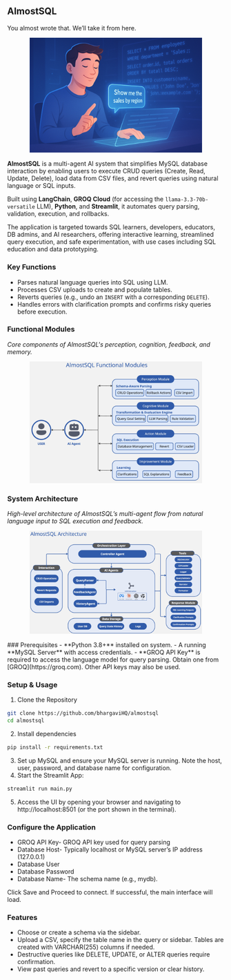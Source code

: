 ## AlmostSQL
You almost wrote that. We’ll take it from here. 
<p align="center">
  <img src="https://github.com/bhargaviHQ/almostsql/blob/main/assets/images/title.png" width="400" />
</p>


**AlmostSQL** is a multi-agent AI system that simplifies MySQL database interaction by enabling users to execute CRUD queries (Create, Read, Update, Delete), load data from CSV files, and revert queries using natural language or SQL inputs.  

Built using **LangChain**, **GROQ Cloud** (for accessing the `llama-3.3-70b-versatile` LLM), **Python**, and **Streamlit**, it automates query parsing, validation, execution, and rollbacks.

The application is targeted towards SQL learners, developers, educators, DB admins, and AI researchers, offering interactive learning, streamlined query execution, and safe experimentation, with use cases including SQL education and data prototyping.

### Key Functions

- Parses natural language queries into SQL using LLM.  
- Processes CSV uploads to create and populate tables.  
- Reverts queries (e.g., undo an `INSERT` with a corresponding `DELETE`).  
- Handles errors with clarification prompts and confirms risky queries before execution.

### Functional Modules
*Core components of AlmostSQL's perception, cognition, feedback, and memory.*
<p align="center">
  <img src="https://github.com/bhargaviHQ/almostsql/blob/main/assets/images/modules.jpg" width="400" />
</p>

### System Architecture
*High-level architecture of AlmostSQL’s multi-agent flow from natural language input to SQL execution and feedback.*
<p align="center">
  <img src="https://github.com/bhargaviHQ/almostsql/blob/main/assets/images/architecture.jpg" width="400" />
</p>
### Prerequisites
- **Python 3.8+** installed on system.
- A running **MySQL Server** with access credentials.
- **GROQ API Key** is required to access the language model for query parsing. Obtain one from [GROQ](https://groq.com). Other API keys may also be used.

### Setup & Usage

1. Clone the Repository


```bash
git clone https://github.com/bhargaviHQ/almostsql
cd almostsql
```
2.  Install dependencies

   ```bash
   pip install -r requirements.txt
   ```
3. Set up MySQL and ensure your MySQL server is running. Note the host, user, password, and database name for configuration.  
4. Start the Streamlit App:
```bash
streamlit run main.py
```
5. Access the UI by opening your browser and navigating to http://localhost:8501 (or the port shown in the terminal).

### Configure the Application
- GROQ API Key- GROQ API key used for query parsing
- Database Host- Typically localhost or MySQL server’s IP address (127.0.0.1)
- Database User
- Database Password
- Database Name- The schema name (e.g., mydb). 

Click Save and Proceed to connect. If successful, the main interface will load.

###  Features
- Choose or create a schema via the sidebar.
- Upload a CSV, specify the table name in the query or sidebar. Tables are created with VARCHAR(255) columns if needed.
- Destructive queries like DELETE, UPDATE, or ALTER queries require confirmation.
- View past queries and revert to a specific version or clear history.
